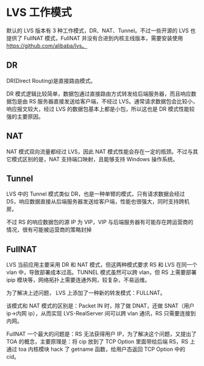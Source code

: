 # LVS 工作模式

默认的 LVS 版本有 3 种工作模式，DR、NAT、Tunnel。不过一些开源的 LVS 也提供了 FullNAT 模式，FullNAT 并没有合进到内核主线版本，需要安装使用 https://github.com/alibaba/lvs。

## DR

DR(Direct Routing)是直接路由模式。

DR 模式逻辑比较简单，数据包通过直接路由方式转发给后端服务器，而且响应数据包是由 RS 服务器直接发送给客户端，不经过 LVS。通常请求数据包会比较小，响应报文较大，经过 LVS 的数据包基本上都是小包，所以这也是 DR 模式性能较强的主要原因。

## NAT

NAT 模式双向流量都经过 LVS，因此 NAT 模式性能会存在一定的瓶颈。不过与其它模式区别的是，NAT 支持端口映射，且能够支持 Windows 操作系统。

## Tunnel

LVS 中的 Tunnel 模式类似 DR，也是一种单臂的模式，只有请求数据会经过 DS，响应数据直接从后端服务器发送给客户端，性能也很强大，同时支持跨机房。

不过 RS 的响应数据包的源 IP 为 VIP，VIP 与后端服务器有可能存在跨运营商的情况，很有可能被运营商的策略封掉

## FullNAT

LVS 当前应用主要采用 DR 和 NAT 模式，但这两种模式要求 RS 和 LVS 在同一个 vlan 中，导致部署成本过高。TUNNEL 模式虽然可以跨 vlan，但 RS 上需要部署 ipip 模块等，网络拓扑上需要连通外网，较复杂，不易运维。

为了解决上述问题， LVS 上添加了一种新的转发模式：FULLNAT。

该模式和 NAT 模式的区别是：Packet IN 时，除了做 DNAT，还做 SNAT（用户 ip->内网 ip），从而实现 LVS-RealServer 间可以跨 vlan 通讯，RS 只需要连接到内网。

FullNAT 一个最大的问题是：RS 无法获得用户 IP，为了解决这个问题，又提出了 TOA 的概念，主要原理是：将 cip 放到了 TCP Option 里面带给后端 RS，RS 上通过 toa 内核模块 hack 了 getname 函数，给用户态返回 TCP Option 中的 cid。